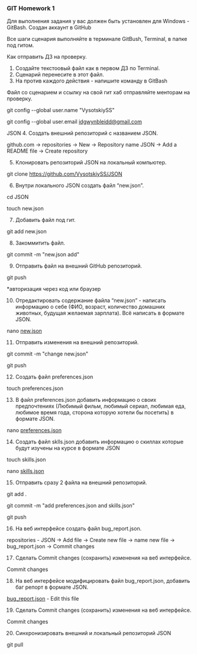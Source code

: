 ### GIT Homework 1

Для выполнения задания у вас должен быть установлен для Windows - GitBash.
Создан аккаунт в GitHub

Все шаги сценария выполняйте в терминале GitBush, Terminal, в папке под гитом.

Как отправить ДЗ на проверку.
 1. Создайте текстоовый файл как в первом ДЗ по Terminal.
 2. Сценарий перенесите в этот файл.
 3. На против каждого действия - напишите команду в GitBash

Файл со сценарием и ссылку на свой гит хаб отправляйте менторам на проверку.

git config --global user.name "VysotskiySS"

git config --global user.email idgwynbleidd@gmail.com


JSON
 4. Создать внешний репозиторий c названием JSON.

github.com -> repositories -> New -> Repository name JSON -> Add a README file -> Create repository

 5. Клонировать репозиторий JSON на локальный компьютер.

git clone https://github.com/VysotskiySS/JSON

 6. Внутри локального JSON создать файл “new.json”.

cd JSON

touch new.json

 7. Добавить файл под гит.

git add new.json

 8. Закоммитить файл.

git commit -m "new.json add"

 9. Отправить файл на внешний GitHub репозиторий.

git push

*авторизация через код или браузер

10. Отредактировать содержание файла “new.json” - написать информацию о себе (ФИО, возраст, количество домашних животных, будущая желаемая зарплата). Всё написать в формате JSON.

nano [new.json](https://github.com/VysotskiySS/JSON/blob/main/new.json "открыть new.json")

 11. Отправить изменения на внешний репозиторий.

git commit -m "change new.json"

git push

 12. Создать файл preferences.json

touch preferences.json

 13. В файл preferences.json добавить информацию о своих предпочтениях (Любимый фильм, любимый сериал, любимая еда, любимое время года, сторона которую хотели бы посетить) в формате JSON.

nano [preferences.json](https://github.com/VysotskiySS/JSON/blob/main/preferences.json "открыть preferences.json")

 14. Создать файл sklls.json добавить информацию о скиллах которые будут изучены на курсе в формате JSON

touch skills.json

nano [skills.json](https://github.com/VysotskiySS/JSON/blob/main/skills.json "открыть skills.json")

 15. Отправить сразу 2 файла на внешний репозиторий.

git add .

git commit -m "add preferences.json and skills.json"

git push

 16. На веб интерфейсе создать файл bug_report.json.

repositories - JSON -> Add file -> Create new file -> name new file -> bug_report.json -> Commit changes

 17. Сделать Commit changes (сохранить) изменения на веб интерфейсе.

Commit changes

 18. На веб интерфейсе модифицировать файл bug_report.json, добавить баг репорт в формате JSON.

[bug_report.json](https://github.com/VysotskiySS/JSON/blob/main/bug_report.json "открыть bug_report.json") - Edit this file

 19. Сделать Commit changes (сохранить) изменения на веб интерфейсе.

Commit changes

 20. Синхронизировать внешний и локальный репозиторий JSON

git pull
